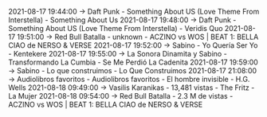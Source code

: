 2021-08-17 19:44:00 -> Daft Punk - Something About US (Love Theme From Interstella) - Something About Us
2021-08-17 19:48:00 -> Daft Punk - Something About US (Love Theme From Interstella) - Veridis Quo
2021-08-17 19:51:00 -> Red Bull Batalla - unknown - ACZINO vs WOS | BEAT 1: BELLA CIAO de NERSO & VERSE
2021-08-17 19:52:00 -> Sabino - Yo Quería Ser Yo - Kentekere
2021-08-17 19:55:00 -> La Sonora Dinamita y Sabino - Transformando La Cumbia - Se Me Perdió La Cadenita
2021-08-17 19:59:00 -> Sabino - Lo que construimos - Lo Que Construimos
2021-08-17 21:08:00 -> Audiolibros favoritos - Audiolibros favoritos - El hombre invisible - H.G. Wells
2021-08-18 09:49:00 -> Vasilis Karanikas - 13,481 vistas - The Fritz - La Mujer
2021-08-18 09:54:00 -> Red Bull Batalla - 2.3 M de vistas - ACZINO vs WOS | BEAT 1: BELLA CIAO de NERSO & VERSE
